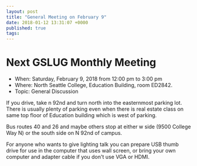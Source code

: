 ```yaml
---
layout: post
title: "General Meeting on February 9"
date: 2018-01-12 13:31:07 +0000
published: true
tags:
---
```


# Next GSLUG Monthly Meeting
* When: Saturday, February 9, 2018 from 12:00 pm to 3:00 pm
* Where: North Seattle College, Education Building, room ED2842.
* Topic: General Discussion

If you drive, take n 92nd and turn north into the easternmost parking lot.    There is usually plenty of parking even when there is real estate class on same top floor of Education building which is west of parking.

Bus routes 40 and 26  and maybe others stop at either w side (9500 College Way N) or the south side on N 92nd of campus.

For anyone who wants to give lighting talk you can prepare USB thumb drive for use in the computer that uses wall screen, or bring your own computer and adapter cable if you don't use VGA or  HDMI.


